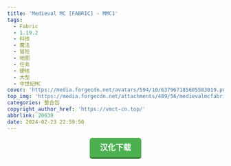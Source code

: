 ```yaml
---
title: 'Medieval MC [FABRIC] - MMC1'
tags:
  - Fabric
  - 1.19.2
  - 科技
  - 魔法
  - 冒险
  - 地图
  - 任务
  - 硬核
  - 大型
  - 中世纪MC
cover: 'https://media.forgecdn.net/avatars/594/10/637967185605583019.png'
top_img: 'https://media.forgecdn.net/attachments/489/56/medievalmcfabric.png'
categories: 整合包
copyright_author_href: 'https://vmct-cn.top/'
abbrlink: 20639
date: 2024-02-23 22:59:50
---
```

### <Badge type = "danger" text = "停止维护" />
<center><a style = "background-color: #4caf50;box-shadow: 0 4px #357e36;border: none;border-radius: 6px;padding: 12px 24px;font-size: 18px;font-weight: bold;color: #fff;transition: all 0.2s ease-in-out;text-decoration: none;cursor: pointer;" href=https://vmct-cn.top/modpacks/mmc/index.html>汉化下载</a></center>
